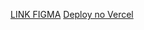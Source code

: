 <a href="https://www.figma.com/file/YcDhMVZioxQfEFhaKlFpqe/AluraBooks-(Copy)">LINK FIGMA</a>
<a href="https://bruno-alurabooks.vercel.app/">Deploy no Vercel</a>
